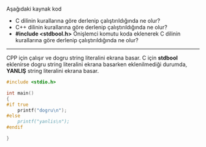 Aşağıdaki kaynak kod

+ C dilinin kurallarına göre derlenip çalıştırıldığında ne olur?
+ C++ dilinin kurallarına göre derlenip çalıştırıldığında ne olur?
+ **#include <stdbool.h>** Önişlemci komutu koda eklenerek C dilinin kurallarına göre derlenip çalıştırıldığında ne olur?
----
  CPP için çalışır ve dogru string literalini ekrana basar.
  C için **stdbool** eklenirse dogru string literalini ekrana basarken eklenilmediği durumda, **YANLIŞ** string literalini ekrana basar.

```cpp
#include <stdio.h>

int main()
{
#if true
	printf("dogru\n");
#else
	printf("yanlis\n");
#endif

}
```

<!-- [ödev cevabı](www.youtube.com/watch?v=pYURmEJYnWU) -->
